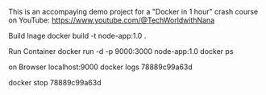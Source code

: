 This is an accompaying demo project for a "Docker in 1 hour" crash course on YouTube: https://www.youtube.com/@TechWorldwithNana

Build Inage
docker build -t node-app:1.0 .

Run Container
docker run -d -p 9000:3000 node-app:1.0
docker ps


on Browser localhost:9000
docker logs 78889c99a63d

docker stop 78889c99a63d 

